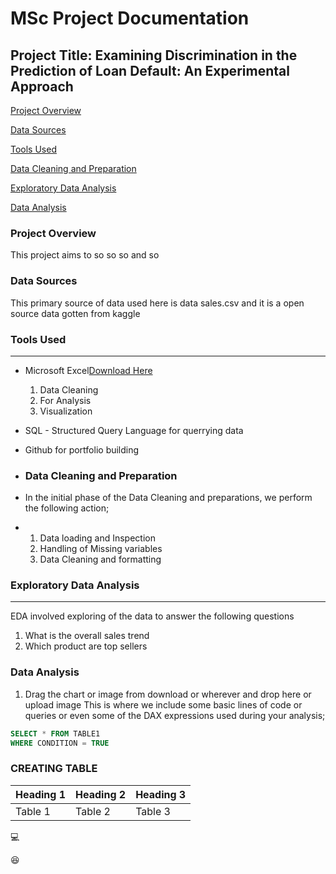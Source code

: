 # MSc Project Documentation
## Project Title: Examining Discrimination in the Prediction of Loan Default: An Experimental Approach

[Project Overview](#project-overview)

[Data Sources](#data-sources)

[Tools Used](#tools-used)

 [Data Cleaning and Preparation](#data-cleaning-and-preparation)
 
 [Exploratory Data Analysis](#exploratory-data-analysis)
 
 [Data Analysis](#data-analysis)

### Project Overview
This project aims to so so so and so

### Data Sources
This primary source of data used here is data sales.csv and it is a open source data gotten from kaggle 

### Tools Used
---
- Microsoft Excel[Download Here](https://www.microsoft.com)
  
  1. Data Cleaning
  2. For Analysis
  3. Visualization
     
- SQL - Structured Query Language for querrying data
- Github for portfolio building

- ### Data Cleaning and Preparation
- In the initial phase of the Data Cleaning and preparations, we perform the following action;
- 1. Data loading and Inspection
  2. Handling of Missing variables
  3. Data Cleaning and formatting


### Exploratory Data Analysis
---
EDA involved exploring of the data to answer the following questions
1. What is the overall sales trend
2. Which product are top sellers

### Data Analysis
1. Drag the chart or image from download or wherever and drop here or upload image
This is where we include some basic lines of code or queries or even some of the DAX expressions used during your analysis;

```SQL
SELECT * FROM TABLE1
WHERE CONDITION = TRUE
```
### CREATING TABLE
|Heading 1|Heading 2|Heading 3|
|-------|----------|----------|
|Table 1|Table 2|Table 3|

💻

😆



